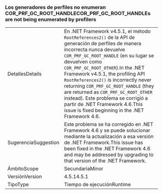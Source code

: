 ### <a name="corprfgcroothandles-are-not-being-enumerated-by-profilers"></a><span data-ttu-id="49e15-101">Los generadores de perfiles no enumeran COR_PRF_GC_ROOT_HANDLE</span><span class="sxs-lookup"><span data-stu-id="49e15-101">COR_PRF_GC_ROOT_HANDLEs are not being enumerated by profilers</span></span>

|   |   |
|---|---|
|<span data-ttu-id="49e15-102">Detalles</span><span class="sxs-lookup"><span data-stu-id="49e15-102">Details</span></span>|<span data-ttu-id="49e15-103">En .NET Framework v4.5.1, el método <code>RootReferences2()</code> de la API de generación de perfiles de manera incorrecta nunca devuelve <code>COR_PRF_GC_ROOT_HANDLE</code> (en su lugar se devuelven como <code>COR_PRF_GC_ROOT_OTHER</code>).</span><span class="sxs-lookup"><span data-stu-id="49e15-103">In the .NET Framework v4.5.1, the profiling API <code>RootReferences2()</code> is incorrectly never returning <code>COR_PRF_GC_ROOT_HANDLE</code> (they are returned as <code>COR_PRF_GC_ROOT_OTHER</code> instead).</span></span> <span data-ttu-id="49e15-104">Este problema se corrigió a partir de .NET Framework 4.6.</span><span class="sxs-lookup"><span data-stu-id="49e15-104">This issue is fixed beginning in the .NET Framework 4.6.</span></span>|
|<span data-ttu-id="49e15-105">Sugerencia</span><span class="sxs-lookup"><span data-stu-id="49e15-105">Suggestion</span></span>|<span data-ttu-id="49e15-106">Este problema se ha corregido en .NET Framework 4.6 y se puede solucionar mediante la actualización a esa versión de .NET Framework.</span><span class="sxs-lookup"><span data-stu-id="49e15-106">This issue has been fixed in the .NET Framework 4.6 and may be addressed by upgrading to that version of the .NET Framework.</span></span>|
|<span data-ttu-id="49e15-107">Ámbito</span><span class="sxs-lookup"><span data-stu-id="49e15-107">Scope</span></span>|<span data-ttu-id="49e15-108">Secundaria</span><span class="sxs-lookup"><span data-stu-id="49e15-108">Minor</span></span>|
|<span data-ttu-id="49e15-109">Versión</span><span class="sxs-lookup"><span data-stu-id="49e15-109">Version</span></span>|<span data-ttu-id="49e15-110">4.5.1</span><span class="sxs-lookup"><span data-stu-id="49e15-110">4.5.1</span></span>|
|<span data-ttu-id="49e15-111">Tipo</span><span class="sxs-lookup"><span data-stu-id="49e15-111">Type</span></span>|<span data-ttu-id="49e15-112">Tiempo de ejecución</span><span class="sxs-lookup"><span data-stu-id="49e15-112">Runtime</span></span>|

